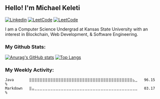 ## Hello! I'm **Michael Keleti**
[![Linkedin](https://img.shields.io/badge/LinkedIn-0077B5?style=for-the-badge&logo=linkedin&logoColor=white)](https://www.linkedin.com/in/mkeleti)   [![LeetCode](https://img.shields.io/badge/-LeetCode-FFA116?style=for-the-badge&logo=LeetCode&logoColor=black)](https://leetcode.com/mkeleti/)   [![LeetCode](https://img.shields.io/badge/website-000000?style=for-the-badge&logo=About.me&logoColor=white)](https://mkeleti.com)

I am a Computer Science Undergrad at Kansas State University with an interest in Blockchain, Web Development, & Software Engineering.

### My Github Stats:

[![Anurag's GitHub stats](https://github-readme-stats.vercel.app/api?username=mkeleti&count_private=true&include_all_commits=true&show_icons=true&theme=tokyonight&hide=stars)](https://mkeleti.com)
[![Top Langs](https://github-readme-stats.vercel.app/api/top-langs/?username=mkeleti&layout=compact&theme=tokyonight)](https://mkeleti.com)

### My Weekly Activity:

<!--START_SECTION:waka-->
```text
Java       ⣿⣿⣿⣿⣿⣿⣿⣿⣿⣿⣿⣿⣿⣿⣿⣿⣿⣿⣿⣿⣿⣿⣿⣿⣿⣿⣿⣿⣿⣿⣿⣿⣿⣿⣿⣿⣿⣿⣿⣦⣀   96.15 % 
Markdown   ⣿⣤⣀⣀⣀⣀⣀⣀⣀⣀⣀⣀⣀⣀⣀⣀⣀⣀⣀⣀⣀⣀⣀⣀⣀⣀⣀⣀⣀⣀⣀⣀⣀⣀⣀⣀⣀⣀⣀⣀⣀   03.17 % 
```
<!--END_SECTION:waka-->

